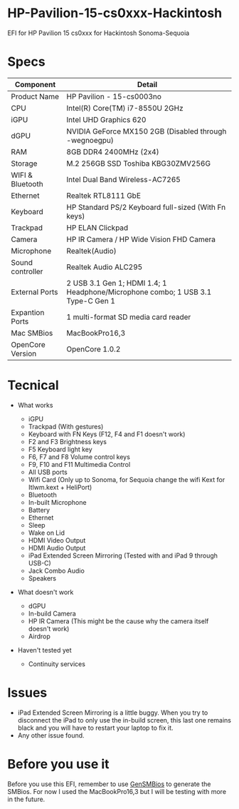 # HP-Pavilion-15-cs0xxx-Hackintosh
EFI for HP Pavilion 15 cs0xxx for Hackintosh Sonoma-Sequoia


# Specs

| Component  | Detail |
| ------------- | ------------- |
| Product Name  | HP Pavilion - 15-cs0003no |
| CPU  | Intel(R) Core(TM) i7-8550U 2GHz  |
| iGPU  | Intel UHD Graphics 620 |
| dGPU  | NVIDIA GeForce MX150 2GB (Disabled through -wegnoegpu) |
| RAM   | 8GB DDR4 2400MHz (2x4) |
| Storage  | M.2 256GB SSD Toshiba KBG30ZMV256G |
| WIFI & Bluetooth  | Intel Dual Band Wireless-AC7265 |
| Ethernet  | Realtek RTL8111 GbE |
| Keyboard  | HP Standard PS/2 Keyboard full-sized (With Fn keys) |
| Trackpad  | HP ELAN Clickpad  |
| Camera  | HP IR Camera / HP Wide Vision FHD Camera |
| Microphone  | Realtek(Audio) |
| Sound controller  | Realtek Audio ALC295 |
| External Ports  | 2 USB 3.1 Gen 1; HDMI 1.4; 1 Headphone/Microphone combo; 1 USB 3.1 Type-C Gen 1 |
| Expantion Ports  | 1 multi-format SD media card reader |
| Mac SMBios  | MacBookPro16,3 |
| OpenCore Version  | OpenCore 1.0.2 |



# Tecnical

* What works
  * iGPU
  * Trackpad (With gestures)
  * Keyboard with FN Keys (F12, F4 and F1 doesn't work)
  * F2 and F3 Brightness keys
  * F5 Keyboard light key
  * F6, F7 and F8 Volume control keys
  * F9, F10 and F11 Multimedia Control
  * All USB ports
  * Wifi Card (Only up to Sonoma, for Sequoia change the wifi Kext for Itlwm.kext + HeliPort)
  * Bluetooth
  * In-built Microphone
  * Battery
  * Ethernet
  * Sleep
  * Wake on Lid
  * HDMI Video Output
  * HDMI Audio Output
  * iPad Extended Screen Mirroring (Tested with and iPad 9 through USB-C)
  * Jack Combo Audio
  * Speakers 

* What doesn't work
  * dGPU
  * In-build Camera
  * HP IR Camera (This might be the cause why the camera itself doesn't work)
  * Airdrop

* Haven't tested yet
  * Continuity services

 # Issues

 * iPad Extended Screen Mirroring is a little buggy. When you try to disconnect the iPad to only use the in-build screen, this last one remains black and you  will have to restart your laptop to fix it.
 * Any other issue found.
 

# Before you use it

Before you use this EFI, remember to use [GenSMBios](https://github.com/corpnewt/GenSMBIOS) to generate the SMBios. For now I used the MacBookPro16,3 but I will be testing with more in the future.

